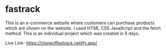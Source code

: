 # fastrack

This is an e-commerce website where customers can purchase products which are shown on the website. I used HTML CSS JavaScript and the fetch method.
This is an individual project which was created in 5 days.

Live Link- https://cloneoffastrack.netlify.app/
